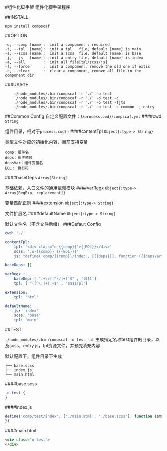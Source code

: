 #组件化脚手架
组件化脚手架程序

##INSTALL

    npm install compscaf

##OPTION

    -o, --comp [name]:  init a compoment : required
    -t, --tpl  [name]:  init a tpl   file, default [name] is main 
    -s, --scss [name]:  init a scss  file, default [name] is base 
    -j, --js   [name]:  init a entry file, default [name] is index
    -a, --all        :  init all file[tpl/scss/js]
    -f, --force      :  init a compoment, remove the old one if extis
    -c, --clear      :  clear a component, remove all file in the component dir
    

###USAGE
```shell
    ./node_modules/.bin/compscaf -r './' -o test 
    ./node_modules/.bin/compscaf -r './' -o test -c 
    ./node_modules/.bin/compscaf -r './' -o test -fjts 
    ./node_modules/.bin/compscaf -r './' -o test -s common -j entry
```

##Common Config
自定义配置文件：`${process.cwd}/compscaf.yml`
####cwd
`String`

组件目录，相对于`process.cwd()`
####contentTpl
`Object{:type-> String}`

类型文件对应的初始化内容，目前支持变量

    comp：组件名
    deps：组件依赖
    depsVar：组件变量名
    EOL： 换行符
    
####baseDeps
`Array[String]`

基础依赖，入口文件的通用依赖模块
####varRegx
`Object{:type-> Array[RegExp, replacement]}`

变量匹配正则
####extension
`Object{:type-> String}`

文件扩展名
####defaultName
`Object{:type-> String}`

默认文件名（不含文件后缀）
###Default Config
```yml
cwd: './'

contentTpl:
    tpl: '<div class="o-{{comp}}">{{EOL}}</div>'
    scss: '.o-{{comp}} {{{EOL}}}'
    js: "define('comp/{{comp}}/index', [{{deps}}], function ({{depsVars}}) {{{EOL}}})"

baseDeps: []

varRegx :
    baseDep: [ ".+\/([^\/]+)'$" , '$$$1']
    tpl: [ "([^\.]+).+$" , "$$$1Tpl"]

extension:
    tpl: 'html'

defaultName:
    js: 'index'
    scss: 'base'
    tpl: 'main'
```
##TEST

`./node_modules/.bin/compscaf -o test -af`
生成指定名称test组件的目录，以及scss，entry js，tpl资源文件，并预先填充内容

默认配置下，组件目录下生成

    ├── base.scss
    ├── index.js
    └── main.html
    
####base.scss
```css
.o-test {
}
```
####index.js
```js
define('comp/test/index', ['./main.html', './base.scss'], function ($mainTpl) {
})
```
####main.html
```html
<div class="o-test">
</div>
```
